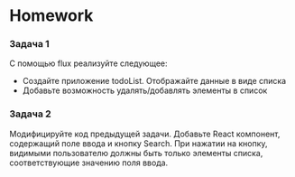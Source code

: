 # Homework 

### Задача 1 
С помощью flux реализуйте следующее: 
* Создайте приложение todoList. Отображайте данные в виде списка 
* Добавьте возможность удалять/добавлять элементы в список 

### Задача 2 
Модифицируйте код предыдущей задачи. Добавьте React компонент, содержащий поле ввода и кнопку Search. При нажатии на кнопку,  
видимыми пользователю должны быть только элементы списка, соответствующие значению поля ввода. 



